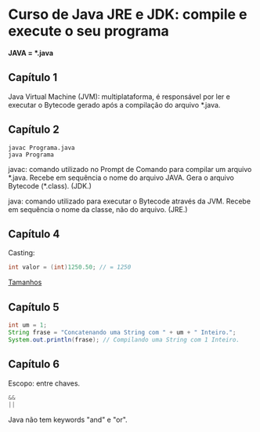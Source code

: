 # Curso de Java JRE e JDK: compile e execute o seu programa

**JAVA = \*.java**

## Capítulo 1

Java Virtual Machine (JVM): multiplataforma, é responsável por ler e executar o Bytecode gerado após a compilação do arquivo \*.java.

## Capítulo 2

```
javac Programa.java
java Programa
```

javac: comando utilizado no Prompt de Comando para compilar um arquivo \*.java. Recebe em sequência o nome do arquivo JAVA. Gera o arquivo Bytecode (\*.class). (JDK.)

java: comando utilizado para executar o Bytecode através da JVM. Recebe em sequência o nome da classe, não do arquivo. (JRE.)

## Capítulo 4

Casting:

```java
int valor = (int)1250.50; // = 1250
```

[Tamanhos](https://www.w3schools.com/java/java_data_types.asp)

## Capítulo 5

```java
int um = 1;
String frase = "Concatenando uma String com " + um + " Inteiro.";
System.out.println(frase); // Compilando uma String com 1 Inteiro.
```

## Capítulo 6


Escopo: entre chaves.

```java
&&
||
```

Java não tem keywords "and" e "or".